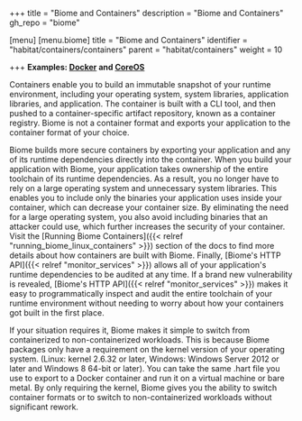 +++
title = "Biome and Containers"
description = "Biome and Containers"
gh_repo = "biome"

[menu]
  [menu.biome]
    title = "Biome and Containers"
    identifier = "habitat/containers/containers"
    parent = "habitat/containers"
    weight = 10

+++
**Examples: [Docker](https://www.docker.com/) and [CoreOS](https://coreos.com/)**

Containers enable you to build an immutable snapshot of your runtime environment, including your operating system, system libraries, application libraries, and application. The container is built with a CLI tool, and then pushed to a container-specific artifact repository, known as a container registry. Biome is not a container format and exports your application to the container format of your choice.

Biome builds more secure containers by exporting your application and any of its runtime dependencies directly into the container. When you build your application with Biome, your application takes ownership of the entire toolchain of its runtime dependencies. As a result, you no longer have to rely on a large operating system and unnecessary system libraries. This enables you to include only the binaries your application uses inside your container, which can decrease your container size. By eliminating the need for a large operating system, you also avoid including binaries that an attacker could use, which further increases the security of your container. Visit the [Running Biome Containers]({{< relref "running_biome_linux_containers" >}}) section of the docs to find more details about how containers are built with Biome. Finally, [Biome's HTTP API]({{< relref "monitor_services" >}}) allows all of your application's runtime dependencies to be audited at any time. If a brand new vulnerability is revealed, [Biome's HTTP API]({{< relref "monitor_services" >}}) makes it easy to programmatically inspect and audit the entire toolchain of your runtime environment without needing to worry about how your containers got built in the first place.

If your situation requires it, Biome makes it simple to switch from containerized to non-containerized workloads. This is because Biome packages only have a requirement on the kernel version of your operating system. (Linux: kernel 2.6.32 or later, Windows: Windows Server 2012 or later and Windows 8 64-bit or later). You can take the same .hart file you use to export to a Docker container and run it on a virtual machine or bare metal. By only requiring the kernel, Biome gives you the ability to switch container formats or to switch to non-containerized workloads without significant rework.

